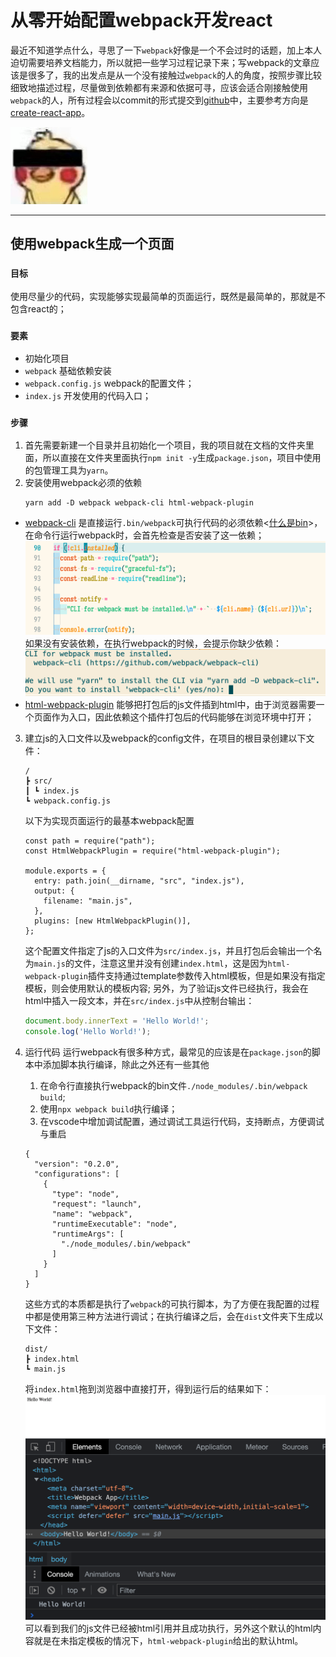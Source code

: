 # 从零开始配置webpack开发react   
最近不知道学点什么，寻思了一下`webpack`好像是一个不会过时的话题，加上本人迫切需要培养文档能力，所以就把一些学习过程记录下来；写webpack的文章应该是很多了，我的出发点是从一个没有接触过`webpack`的人的角度，按照步骤比较细致地描述过程，尽量做到依赖都有来源和依据可寻，应该会适合刚接触使用`webpack`的人，所有过程会以commit的形式提交到[github](https://github.com/zotille/config-webpack)中，主要参考方向是[create-react-app](https://github.com/facebook/create-react-app)。   

![img](doc/asserts/cover.jpeg)   

---
## 使用webpack生成一个页面
### **`目标`** 
使用尽量少的代码，实现能够实现最简单的页面运行，既然是最简单的，那就是不包含react的；
### **`要素`** 
- 初始化项目
- `webpack` 基础依赖安装
- `webpack.config.js` webpack的配置文件；
- `index.js` 开发使用的代码入口；
### **`步骤`**
1. 首先需要新建一个目录并且初始化一个项目，我的项目就在文档的文件夹里面，所以直接在文件夹里面执行`npm init -y`生成`package.json`，项目中使用的包管理工具为`yarn`。
2. 安装使用webpack必须的依赖
    ```
    yarn add -D webpack webpack-cli html-webpack-plugin
    ```
- [webpack-cli](https://github.com/webpack/webpack-cli/tree/master/packages/webpack-cli)
  是直接运行`.bin/webpack`可执行代码的必须依赖<[什么是bin](https://docs.npmjs.com/cli/v7/configuring-npm/package-json#bin)>，在命令行运行webpack时，会首先检查是否安装了这一依赖；   
  ![img](./doc/asserts/chapter1/webpack-cli.png)   
  如果没有安装依赖，在执行webpack的时候，会提示你缺少依赖：
  ![img](./doc/assert/../asserts/chapter1/webpack-cli-warn.png)   
- [html-webpack-plugin](https://webpack.js.org/plugins/html-webpack-plugin/)
  能够把打包后的js文件插到html中，由于浏览器需要一个页面作为入口，因此依赖这个插件打包后的代码能够在浏览环境中打开；

3. 建立js的入口文件以及webpack的config文件，在项目的根目录创建以下文件：
    ```
    /
    ┣ src/
    ┃ ┗ index.js
    ┗ webpack.config.js
    ```
    以下为实现页面运行的最基本webpack配置
    ```
    const path = require("path");
    const HtmlWebpackPlugin = require("html-webpack-plugin");

    module.exports = {
      entry: path.join(__dirname, "src", "index.js"),
      output: {
        filename: "main.js",
      },
      plugins: [new HtmlWebpackPlugin()],
    };
    ```
    这个配置文件指定了js的入口文件为`src/index.js`，并且打包后会输出一个名为`main.js`的文件，注意这里并没有创建`index.html`，这是因为`html-webpack-plugin`插件支持通过template参数传入html模板，但是如果没有指定模板，则会使用默认的模板内容;
    另外，为了验证js文件已经执行，我会在html中插入一段文本，并在`src/index.js`中从控制台输出：
    ``` javascript
    document.body.innerText = 'Hello World!';
    console.log('Hello World!');
    ```

4. 运行代码
   运行webpack有很多种方式，最常见的应该是在`package.json`的脚本中添加脚本执行编译，除此之外还有一些其他
   1. 在命令行直接执行webpack的bin文件`./node_modules/.bin/webpack build`;
   2. 使用`npx webpack build`执行编译；
   3. 在vscode中增加调试配置，通过调试工具运行代码，支持断点，方便调试与重启
    ```
    {
      "version": "0.2.0",
      "configurations": [
        {
          "type": "node",
          "request": "launch",
          "name": "webpack",
          "runtimeExecutable": "node",
          "runtimeArgs": [
            "./node_modules/.bin/webpack"
          ]
        }
      ]
    }
    ```
    这些方式的本质都是执行了`webpack`的可执行脚本，为了方便在我配置的过程中都是使用第三种方法进行调试；在执行编译之后，会在`dist`文件夹下生成以下文件：
    ```
    dist/
    ┣ index.html
    ┗ main.js
    ```   
    将`index.html`拖到浏览器中直接打开，得到运行后的结果如下：
    ![img](doc/asserts/chapter1/result.png)   
    可以看到我们的js文件已经被html引用并且成功执行，另外这个默认的html内容就是在未指定模板的情况下，`html-webpack-plugin`给出的默认html。